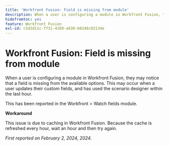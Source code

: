 ```yaml
---
title: 'Workfront Fusion: Field is missing from module'
description: When a user is configuring a module in Workfront Fusion, they may notice that a field is missing from the available options. This may occur when a user updates their custom fields, and has used the scenario designer within the last hour.
hidefromtoc: yes
feature: Workfront Fusion
exl-id: c5d2d11c-ff31-4189-a630-b0248c02134e
---
```

# Workfront Fusion: Field is missing from module

When a user is configuring a module in Workfront Fusion, they may notice that a field is missing from the available options. This may occur when a user updates their custom fields, and has used the scenario designer within the last hour.

This has been reported in the Workfront > Watch fields module.

**Workaround**

This issue is due to caching in Workfront Fusion. Because the cache is refreshed every hour, wait an hour and then try again.

_First reported on February 2, 2024, 2024._
